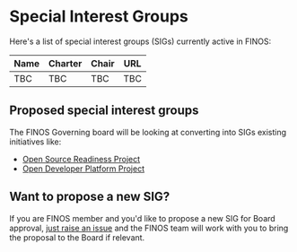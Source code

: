 # Special Interest Groups

Here's a list of special interest groups (SIGs) currently active in FINOS:

| Name  | Charter | Chair | URL  |
|---|---|---|---|
|  TBC | TBC  | TBC  | TBC  |

## Proposed special interest groups

The FINOS Governing board will be looking at converting into SIGs existing initiatives like:

- [Open Source Readiness Project](https://finosfoundation.atlassian.net/wiki/spaces/OSR/pages/154435612/Open+Source+Readiness+Working+Group)
- [Open Developer Platform Project](https://github.com/finos/open-developer-platform/) 

## Want to propose a new SIG?

If you are FINOS member and you'd like to propose a new SIG for Board approval, [just raise an issue](https://github.com/finos/community/issues/new?title=Proposal%20for%20the%20creation%20of%20a%20%3CSIG%20Name%3E%20Special%20Interest%20Group&body=A%20brief%20description%20of%20the%20SIG%20goal,%20initial%20sponsors,%20proposed%20Chair%20and%20target%20audience%20within%20FINOS%20membership) 
and the FINOS team will work with you to bring the proposal to the Board if relevant.
